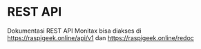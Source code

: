 # REST API
Dokumentasi REST API Monitax bisa diakses di https://raspigeek.online/api/v1 dan https://raspigeek.online/redoc 